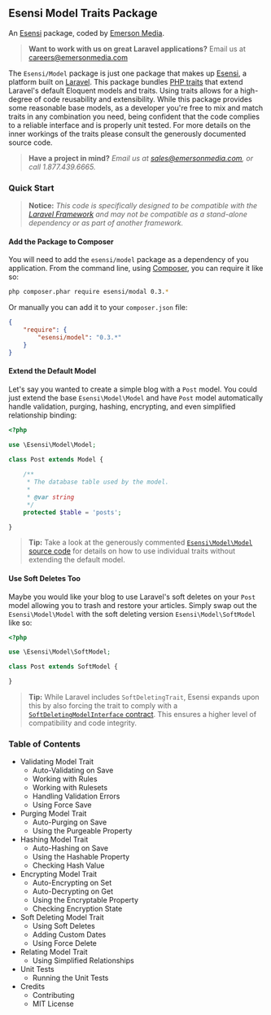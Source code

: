 ## Esensi Model Traits Package

An [Esensi](https://github.com/esensi) package, coded by [Emerson Media](http://www.emersonmedia.com).

> **Want to work with us on great Laravel applications?**
Email us at [careers@emersonmedia.com](careers@emersonmedia.com)

The `Esensi/Model` package is just one package that makes up [Esensi](https://github.com/esensi), a platform built on [Laravel](http://laravel.com). This package bundles [PHP traits](http://php.net/traits) that extend Laravel's default Eloquent models and traits. Using traits allows for a high-degree of code reusability and extensibility. While this package provides some reasonable base models, as a developer you're free to mix and match traits in any combination you need, being confident that the code complies to a reliable interface and is properly unit tested. For more details on the inner workings of the traits please consult the generously documented source code.

> **Have a project in mind?** _Email us at [sales@emersonmedia.com](sales@emersonmedia.com), or call 1.877.439.6665._

### Quick Start

> **Notice:** _This code is specifically designed to be compatible with the [Laravel Framework](http://laravel.com) and may not be compatible as a stand-alone dependency or as part of another framework._

#### Add the Package to Composer

You will need to add the `esensi/model` package as a dependency of you application. From the command line, using [Composer](https://getcomposer.org), you can require it like so:

```bash
php composer.phar require esensi/modal 0.3.*
```

Or manually you can add it to your `composer.json` file:

```json
{
    "require": {
        "esensi/model": "0.3.*"
    }
}
```

#### Extend the Default Model

Let's say you wanted to create a simple blog with a `Post` model. You could just extend the base `Esensi\Model\Model` and have `Post` model automatically handle validation, purging, hashing, encrypting, and even simplified relationship binding:

```php
<?php

use \Esensi\Model\Model;

class Post extends Model {
  
    /**
     * The database table used by the model.
     *
     * @var string
     */
    protected $table = 'posts';

}
```

> **Tip:** Take a look at the generously commented [`Esensi\Model\Model` source code](https://github.com/esensi/model/blob/master/src/Model.php) for details on how to use individual traits without extending the default model.

#### Use Soft Deletes Too

Maybe you would like your blog to use Laravel's soft deletes on your `Post` model allowing you to trash and restore your articles. Simply swap out the `Esensi\Model\Model` with the soft deleting version `Esensi\Model\SoftModel` like so:

```php
<?php

use \Esensi\Model\SoftModel;

class Post extends SoftModel {

}
```

> **Tip:** While Laravel includes `SoftDeletingTrait`, Esensi expands upon this by also forcing the trait to comply with a [`SoftDeletingModelInterface` contract](https://github.com/esensi/model/blob/0.3/src/Contracts/SoftDeletingModelInterface.php). This ensures a higher level of compatibility and code integrity.

### Table of Contents

- Validating Model Trait
    - Auto-Validating on Save
    - Working with Rules
    - Working with Rulesets
    - Handling Validation Errors
    - Using Force Save
- Purging Model Trait
    - Auto-Purging on Save
    - Using the Purgeable Property
- Hashing Model Trait
    - Auto-Hashing on Save
    - Using the Hashable Property
    - Checking Hash Value
- Encrypting Model Trait
    - Auto-Encrypting on Set
    - Auto-Decrypting on Get
    - Using the Encryptable Property
    - Checking Encryption State
- Soft Deleting Model Trait
    - Using Soft Deletes
    - Adding Custom Dates
    - Using Force Delete
- Relating Model Trait
    - Using Simplified Relationships
- Unit Tests
    - Running the Unit Tests
- Credits
    - Contributing
    - MIT License
